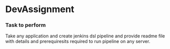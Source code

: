 # DevAssignment

### Task to perform

Take any application and create jenkins dsl pipeline
and provide readme file with details and prerequiresits required to run pipeline on any server.
